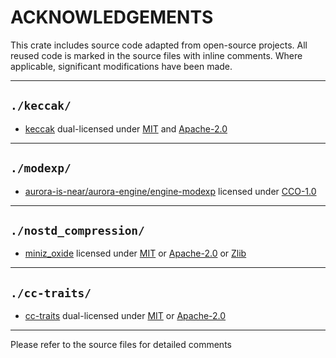 # ACKNOWLEDGEMENTS
This crate includes source code adapted from open-source projects. All reused code is marked in the source files with inline comments. Where applicable, significant modifications have been made.

---
## `./keccak/`
-  [keccak](https://github.com/RustCrypto/sponges/blob/master/keccak) dual-licensed under [MIT](https://github.com/RustCrypto/sponges/blob/master/keccak/LICENSE-MIT) and [Apache-2.0](https://github.com/RustCrypto/sponges/blob/master/keccak/LICENSE-APACHE)
---
## `./modexp/`
-  [aurora-is-near/aurora-engine/engine-modexp](https://github.com/aurora-is-near/aurora-engine/tree/develop/engine-modexp) licensed under [CCO-1.0](https://github.com/aurora-is-near/aurora-engine/tree/develop?tab=readme-ov-file#license)
---
## `./nostd_compression/`
-  [miniz_oxide](https://github.com/Frommi/miniz_oxide/tree/master/miniz_oxide) licensed under [MIT](https://github.com/Frommi/miniz_oxide/blob/master/miniz_oxide/LICENSE-MIT.md) or [Apache-2.0](https://github.com/Frommi/miniz_oxide/blob/master/miniz_oxide/LICENSE-APACHE.md) or [Zlib](https://github.com/Frommi/miniz_oxide/blob/master/miniz_oxide/LICENSE-ZLIB.md)
---
## `./cc-traits/`
-  [cc-traits](https://github.com/timothee-haudebourg/cc-traits) dual-licensed under [MIT](https://github.com/timothee-haudebourg/cc-traits/blob/master/LICENSE-MIT) or [Apache-2.0](https://github.com/timothee-haudebourg/cc-traits/blob/master/LICENSE-APACHE)
---


Please refer to the source files for detailed comments